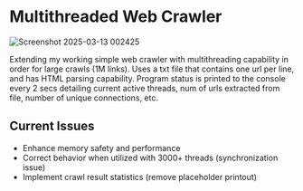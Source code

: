 # Multithreaded Web Crawler

![Screenshot 2025-03-13 002425](https://github.com/user-attachments/assets/aa35d3d7-a700-4130-bd1a-bdb7638670da)


Extending my working simple web crawler with multithreading capability in order for large crawls (1M links). Uses a txt file that contains one url per line,
and has HTML parsing capability. Program status is printed to the console every 2 secs detailing current active threads, num of urls extracted from file, number of
unique connections, etc.

## Current Issues
- Enhance memory safety and performance
- Correct behavior when utilized with 3000+ threads (synchronization issue)
- Implement crawl result statistics (remove placeholder printout)
